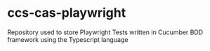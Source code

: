 # ccs-cas-playwright
Repository used to store Playwright Tests written in Cucumber BDD framework using the Typescript language
